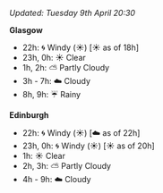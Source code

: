 *Updated: Tuesday 9th April 20:30*

**Glasgow**

* 22h: :cyclone: Windy (:sunny:) [:sunny: as of 18h]
* 23h, 0h: :sunny: Clear
* 1h, 2h: :partly_sunny: Partly Cloudy
* 3h - 7h: :cloud: Cloudy
* 8h, 9h: :umbrella: Rainy

**Edinburgh**

* 22h: :cyclone: Windy (:sunny:) [:cloud: as of 22h]
* 23h, 0h: :cyclone: Windy (:sunny:) [:sunny: as of 20h]
* 1h: :sunny: Clear
* 2h, 3h: :partly_sunny: Partly Cloudy
* 4h - 9h: :cloud: Cloudy
